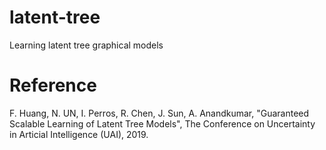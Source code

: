 # latent-tree
Learning latent tree graphical models
# Reference


F. Huang, N. UN, I. Perros, R. Chen, J. Sun, A. Anandkumar, "Guaranteed Scalable Learning of Latent Tree Models", The Conference on Uncertainty in Articial Intelligence (UAI), 2019.
